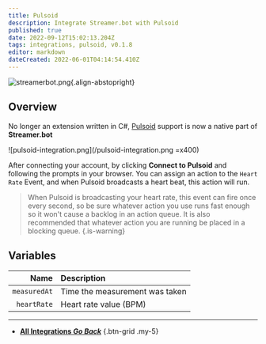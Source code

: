 ```yaml
---
title: Pulsoid
description: Integrate Streamer.bot with Pulsoid
published: true
date: 2022-09-12T15:02:13.204Z
tags: integrations, pulsoid, v0.1.8
editor: markdown
dateCreated: 2022-06-01T04:14:54.410Z
---
```


![streamerbot.png](https://streamer.bot/img/integrations/pulsoid.png){.align-abstopright}

## Overview

No longer an extension written in C#, [Pulsoid](https://pulsoid.net/?from=streamerbot) support is now a native part of **Streamer.bot**

![pulsoid-integration.png](/pulsoid-integration.png =x400)

After connecting your account, by clicking **Connect to Pulsoid** and following the prompts in your browser.  You can assign an action to the `Heart Rate` Event, and when Pulsoid broadcasts a heart beat, this action will run.

> When Pulsoid is broadcasting your heart rate, this event can fire once every second, so be sure whatever action you use runs fast enough so it won't cause a backlog in an action queue.  It is also recommended that whatever action you are running be placed in a blocking queue.
{.is-warning}

## Variables

| Name | Description |
|---:|:------------|
| `measuredAt` | Time the measurement was taken |
| `heartRate` | Heart rate value (BPM) |

---

- [<i class="mdi mdi-chevron-left"></i> **All Integrations *Go Back***](/en/Integrations)
{.btn-grid .my-5}